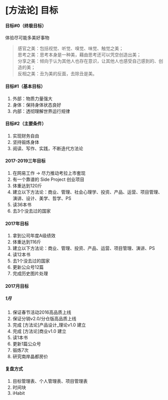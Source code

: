 # [方法论] 目标

#### 目标#0（终极目标）

体验尽可能多美好事物

> 感官之美：包括视觉、听觉、嗅觉、味觉、触觉之美；  
> 思考之美：思考本身是一种美，藉由思考还可以凭空创造出美；  
> 分享之美：倾向于认为其他人也存在意识，让其他人也感受自己感到的、创造的美；  
> 反相之美：丑为美的反面，去除丑是美。

#### 目标#1（基本目标）

1. 外部：物质力量强大
2. 身体：保持身体状态良好
3. 内部：透彻理解世界运行规律

#### 目标#2（主要条件）

1. 实现财务自由
2. 坚持锻炼身体
3. 阅读、写作、实践，不断迭代方法论

#### 2017-2019三年目标

1. 在网易工作 -> 尽力推动考拉上市套现
2. 有一个靠谱的 Side Project 创业项目
3. 体重达到120斤
4. 建立以下方法论：商业、管理、社会心理学、投资、产品、运营、项目管理、演讲、设计、美学、哲学、PS
5. 读36本书
6. 去3个没去过的国家

#### 2017年目标

1. 拿到公司年度A级绩效
2. 体重达到116斤
3. 建立以下方法论：商业、管理、投资、产品、运营、项目管理、演讲、PS
4. 读12本书
5. 去1个没去过的国家
6. 更新公众号12篇
7. 完成历史图片处理

#### 2017月目标

##### 1月
1. 保证春节活动2016高品质上线
2. 保证分销v2.0/分仓版高品质上线
3. 完成 [方法论]产品设计_理论v1.0 建立
4. 完成 [方法论]商业v1.0 建立
5. 读1本书
6. 更新1篇公众号
7. 锻炼7次
8. 研究南岸晶都房价

#### 复盘方式
1. 目标管理表、个人管理表、项目管理表
2. 时间块
3. iHabit